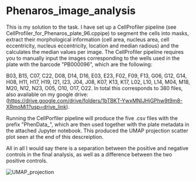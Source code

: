 # Phenaros_image_analysis

This is my solution to the task. I have set up a CellProfiler pipeline (see CellProfiler_for_Phenaros_plate_96.cppipe) to segment the cells into masks, extract their morphological information (cell area, nucleus area, cell eccentricity, nucleus eccentricity, location and median radious) and the calculates the median values per image.
The CellProfiler pipeline requires you to manually input the images corresponding to the wells used in the plate with the barcode "PB000096", which are the following:

  B03, B15, C07, C22, D08, D14, D16, E03, E23, F02, F09, F13, G06, G12, G14, H08, H11, H17, H19, I21, I23, J04, J08, K07, K13, K17, L02, L10, L14, M04, M18, M20, N12, N23, O05, O10, O17, O22. In total this corresponds to 380 files, also available on my google drive: (https://drive.google.com/drive/folders/1bTBKT-YwxMNIJHjGPhw9t9m8-XRmoMi1?usp=drive_link).

  Running the CellPorfiler pipeline will produce the five .csv files with the prefix "PhenData_", which are then used together with the plate metadata in the attached Jupyter notebook.
  This produced the UMAP projection scatter plot seen at the end of this descreiption. 

  All in all I would say there is a separation between the positive and negative controls in the final analysis, as well as a difference between the two positive controls.
  


![UMAP_projection](https://github.com/Kullenberg/Phenaros-Task/assets/169141280/896b2311-552e-4bc7-8693-e0e4cc3941d3)
